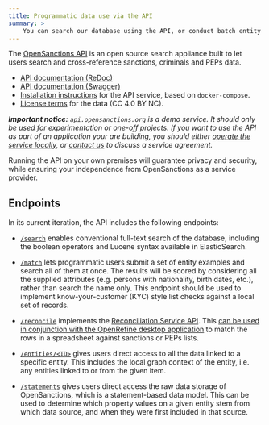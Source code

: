 ```yaml
---
title: Programmatic data use via the API
summary: >
    You can search our database using the API, or conduct batch entity matching to see if any people or companies are listed on a sanctions or PEPs list.
---
```


The [OpenSanctions API](https://api.opensanctions.org/) is an open source search appliance built to let users search and cross-reference sanctions, criminals and PEPs data.

* [API documentation (ReDoc)](https://api.opensanctions.org/)
* [API documentation (Swagger)](https://api.opensanctions.org/docs)
* [Installation instructions](https://github.com/opensanctions/yente/blob/main/README.md) for the API service, based on `docker-compose`.
* [License terms](/licensing/) for the data (CC 4.0 BY NC).

***Important notice:** `api.opensanctions.org` is a demo service. It should only be used for experimentation or one-off projects. If you want to use the API as part of an application your are building, you should either [operate the service locally](https://github.com/opensanctions/yente/blob/main/README.md), or [contact us](/contact/) to discuss a service agreement.*

Running the API on your own premises will guarantee privacy and security, while ensuring your independence from OpenSanctions as a service provider.


## Endpoints

In its current iteration, the API includes the following endpoints:

* [``/search``](https://api.opensanctions.org/#operation/search_search__dataset__get) enables conventional full-text search of the database, including the boolean operators and Lucene syntax available in ElasticSearch.

* [``/match``](https://api.opensanctions.org/#operation/match_match__dataset__post) lets programmatic users submit a set of entity examples and search all of them at once. The results will be scored by considering all the supplied attributes (e.g. persons with nationality, birth dates, etc.), rather than search the name only. This endpoint should be used to implement know-your-customer (KYC) style list checks against a local set of records.

* [``/reconcile``](https://api.opensanctions.org/#tag/Reconciliation) implements the [Reconciliation Service API](https://reconciliation-api.github.io/specs/latest/). This [can be used in conjunction with the OpenRefine desktop application](https://docs.openrefine.org/manual/reconciling) to match the rows in a spreadsheet against sanctions or PEPs lists.

* [``/entities/<ID>``](https://api.opensanctions.org/#operation/fetch_entity_entities__entity_id__get) gives users direct access to all the data linked to a specific entity. This includes the local graph context of the entity, i.e. any entities linked to or from the given item.

* [``/statements``](https://api.opensanctions.org/#operation/statements_statements_get) gives users direct access the raw data storage of OpenSanctions, which is a statement-based data model. This can be used to determine which property values on a given entity stem from which data source, and when they were first included in that source.

